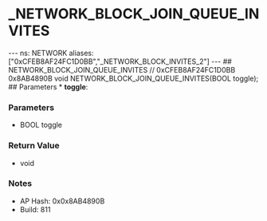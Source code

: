 # _NETWORK_BLOCK_JOIN_QUEUE_INVITES

--- ns: NETWORK aliases: ["0xCFEB8AF24FC1D0BB","_NETWORK_BLOCK_INVITES_2"] --- ## NETWORK_BLOCK_JOIN_QUEUE_INVITES  // 0xCFEB8AF24FC1D0BB 0x8AB4890B void NETWORK_BLOCK_JOIN_QUEUE_INVITES(BOOL toggle);  ## Parameters * **toggle**:

### Parameters
* BOOL toggle

### Return Value
* void

### Notes
* AP Hash: 0x0x8AB4890B
* Build: 811


